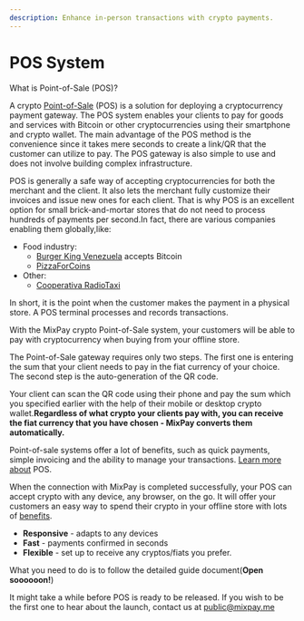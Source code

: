 ```yaml
---
description: Enhance in-person transactions with crypto payments.
---
```


# POS System

What is Point-of-Sale (POS)?

A crypto [Point-of-Sale](https://www.investopedia.com/terms/p/point-of-sale.asp) (POS) is a solution for deploying a cryptocurrency payment gateway. The POS system enables your clients to pay for goods and services with Bitcoin or other cryptocurrencies using their smartphone and crypto wallet. The main advantage of the POS method is the convenience since it takes mere seconds to create a link/QR that the customer can utilize to pay. The POS gateway is also simple to use and does not involve building complex infrastructure.

POS is generally a safe way of accepting cryptocurrencies for both the merchant and the client. It also lets the merchant fully customize their invoices and issue new ones for each client. That is why POS is an excellent option for small brick-and-mortar stores that do not need to process hundreds of payments per second.In fact, there are various companies enabling them globally,like:

* Food industry:
  * [Burger King Venezuela](https://finance.yahoo.com/news/burger-king-accept-crypto-venezuela-193757581.html) accepts Bitcoin
  * [PizzaForCoins](https://pizzaforcoins.com)&#x20;
* Other:
  * [Cooperativa RadioTaxi](https://www.3570.it)&#x20;

In short, it is the point when the customer makes the payment in a physical store. A POS terminal processes and records transactions.

With the MixPay crypto Point-of-Sale system, your customers will be able to pay with cryptocurrency when buying from your offline store.

The Point-of-Sale gateway requires only two steps. The first one is entering the sum that your client needs to pay in the fiat currency of your choice. The second step is the auto-generation of the QR code.

Your client can scan the QR code using their phone and pay the sum which you specified earlier with the help of their mobile or desktop crypto wallet.**Regardless of what crypto your clients pay with, you can receive the fiat currency that you have chosen - MixPay converts them automatically.**

Point-of-sale systems offer a lot of benefits, such as quick payments, simple invoicing and the ability to manage your transactions. [Learn more about](https://www.investopedia.com/terms/p/point-of-sale.asp) POS.

When the connection with MixPay is completed successfully, your POS can accept crypto with any device, any browser, on the go. It will offer your customers an easy way to spend their crypto in your offline store with lots of [benefits](pos-system/pos-benefits.md).

* **Responsive** - adapts to any devices
* **Fast** - payments confirmed in seconds
* **Flexible** - set up to receive any cryptos/fiats you prefer.

What you need to do is to follow the detailed guide document(**Open soooooon!**)

It might take a while before POS is ready to be released. If you wish to be the first one to hear about the launch, contact us at [public@mixpay.me](mailto:public@mixpay.me)

##
